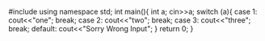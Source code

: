 #include <iostream>
using namespace std;
int main(){
int a;
cin>>a;
switch (a){
case 1:
    cout<<"one";
    break;
case 2:
    cout<<"two";
    break;
case 3:
    cout<<"three";
    break;
default:
    cout<<"Sorry Wrong Input";
}
return 0;
}

